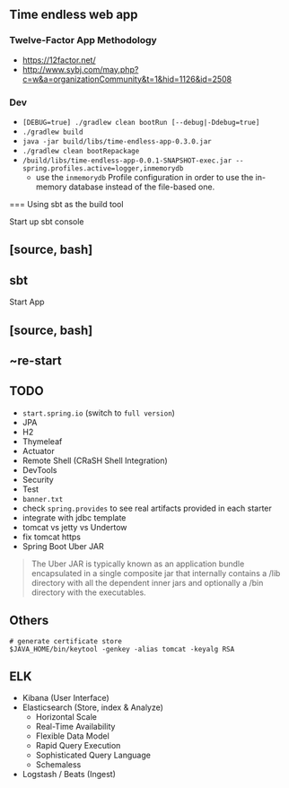 ## Time endless web app

### Twelve-Factor App Methodology

- https://12factor.net/
- http://www.sybj.com/may.php?c=w&a=organizationCommunity&t=1&hid=1126&id=2508

### Dev

- `[DEBUG=true] ./gradlew clean bootRun [--debug|-Ddebug=true]`
- `./gradlew build`
- `java -jar build/libs/time-endless-app-0.3.0.jar`
- `./gradlew clean bootRepackage`
- `/build/libs/time-endless-app-0.0.1-SNAPSHOT-exec.jar --spring.profiles.active=logger,inmemorydb`
  - use the `inmemorydb` Profile configuration in order to use the in-memory database instead of the file-based one.

=== Using sbt as the build tool

Start up sbt console

[source, bash]
----
sbt
----

Start App

[source, bash]
----
~re-start
----

## TODO

- `start.spring.io` (switch to `full version`)
- JPA
- H2
- Thymeleaf
- Actuator
- Remote Shell (CRaSH Shell Integration)
- DevTools
- Security
- Test
- `banner.txt`
- check `spring.provides` to see real artifacts provided in each starter
- integrate with jdbc template
- tomcat vs jetty vs Undertow
- fix tomcat https
- Spring Boot Uber JAR

> The Uber JAR is typically known as an application bundle encapsulated in a single
  composite jar that internally contains a /lib directory with all the dependent inner jars and
  optionally a /bin directory with the executables.

## Others

```
# generate certificate store
$JAVA_HOME/bin/keytool -genkey -alias tomcat -keyalg RSA
```

## ELK

- Kibana (User Interface)
- Elasticsearch (Store, index & Analyze)
    - Horizontal Scale
    - Real-Time Availability
    - Flexible Data Model
    - Rapid Query Execution
    - Sophisticated Query Language
    - Schemaless
- Logstash / Beats (Ingest)
